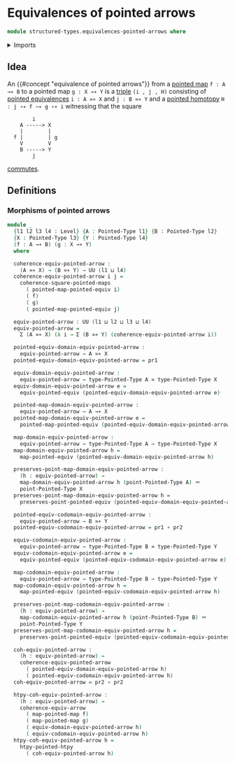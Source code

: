 # Equivalences of pointed arrows

```agda
module structured-types.equivalences-pointed-arrows where
```

<details><summary>Imports</summary>

```agda
open import foundation.dependent-pair-types
open import foundation.equivalences
open import foundation.equivalences-arrows
open import foundation.function-types
open import foundation.identity-types
open import foundation.universe-levels

open import structured-types.commuting-squares-of-pointed-maps
open import structured-types.pointed-equivalences
open import structured-types.pointed-homotopies
open import structured-types.pointed-maps
open import structured-types.pointed-types
```

</details>

## Idea

An {{#concept "equivalence of pointed arrows"}} from a
[pointed map](structured-types.pointed-maps.md) `f : A →∗ B` to a pointed map
`g : X →∗ Y` is a [triple](foundation.dependent-pair-types.md) `(i , j , H)`
consisting of [pointed equivalences](structured-types.pointed-equivalences.md) `i : A ≃∗ X` and `j : B ≃∗ Y` and a
[pointed homotopy](structured-types.pointed-homotopies.md)
`H : j ∘∗ f ~∗ g ∘∗ i` witnessing that the square

```text
        i
    A -----> X
    |        |
  f |        | g
    V        V
    B -----> Y
        j
```

[commutes](structured-types.commuting-squares-of-pointed-maps.md).

## Definitions

### Morphisms of pointed arrows

```agda
module _
  {l1 l2 l3 l4 : Level} {A : Pointed-Type l1} {B : Pointed-Type l2}
  {X : Pointed-Type l3} {Y : Pointed-Type l4}
  (f : A →∗ B) (g : X →∗ Y)
  where

  coherence-equiv-pointed-arrow :
    (A ≃∗ X) → (B ≃∗ Y) → UU (l1 ⊔ l4)
  coherence-equiv-pointed-arrow i j =
    coherence-square-pointed-maps
      ( pointed-map-pointed-equiv i)
      ( f)
      ( g)
      ( pointed-map-pointed-equiv j)

  equiv-pointed-arrow : UU (l1 ⊔ l2 ⊔ l3 ⊔ l4)
  equiv-pointed-arrow =
    Σ (A ≃∗ X) (λ i → Σ (B ≃∗ Y) (coherence-equiv-pointed-arrow i))

  pointed-equiv-domain-equiv-pointed-arrow :
    equiv-pointed-arrow → A ≃∗ X
  pointed-equiv-domain-equiv-pointed-arrow = pr1

  equiv-domain-equiv-pointed-arrow :
    equiv-pointed-arrow → type-Pointed-Type A ≃ type-Pointed-Type X
  equiv-domain-equiv-pointed-arrow e =
    equiv-pointed-equiv (pointed-equiv-domain-equiv-pointed-arrow e)

  pointed-map-domain-equiv-pointed-arrow :
    equiv-pointed-arrow → A →∗ X
  pointed-map-domain-equiv-pointed-arrow e =
    pointed-map-pointed-equiv (pointed-equiv-domain-equiv-pointed-arrow e)

  map-domain-equiv-pointed-arrow :
    equiv-pointed-arrow → type-Pointed-Type A → type-Pointed-Type X
  map-domain-equiv-pointed-arrow h =
    map-pointed-equiv (pointed-equiv-domain-equiv-pointed-arrow h)

  preserves-point-map-domain-equiv-pointed-arrow :
    (h : equiv-pointed-arrow) →
    map-domain-equiv-pointed-arrow h (point-Pointed-Type A) ＝
    point-Pointed-Type X
  preserves-point-map-domain-equiv-pointed-arrow h =
    preserves-point-pointed-equiv (pointed-equiv-domain-equiv-pointed-arrow h)

  pointed-equiv-codomain-equiv-pointed-arrow :
    equiv-pointed-arrow → B ≃∗ Y
  pointed-equiv-codomain-equiv-pointed-arrow = pr1 ∘ pr2

  equiv-codomain-equiv-pointed-arrow :
    equiv-pointed-arrow → type-Pointed-Type B ≃ type-Pointed-Type Y
  equiv-codomain-equiv-pointed-arrow e =
    equiv-pointed-equiv (pointed-equiv-codomain-equiv-pointed-arrow e)

  map-codomain-equiv-pointed-arrow :
    equiv-pointed-arrow → type-Pointed-Type B → type-Pointed-Type Y
  map-codomain-equiv-pointed-arrow h =
    map-pointed-equiv (pointed-equiv-codomain-equiv-pointed-arrow h)

  preserves-point-map-codomain-equiv-pointed-arrow :
    (h : equiv-pointed-arrow) →
    map-codomain-equiv-pointed-arrow h (point-Pointed-Type B) ＝
    point-Pointed-Type Y
  preserves-point-map-codomain-equiv-pointed-arrow h =
    preserves-point-pointed-equiv (pointed-equiv-codomain-equiv-pointed-arrow h)

  coh-equiv-pointed-arrow :
    (h : equiv-pointed-arrow) →
    coherence-equiv-pointed-arrow
      ( pointed-equiv-domain-equiv-pointed-arrow h)
      ( pointed-equiv-codomain-equiv-pointed-arrow h)
  coh-equiv-pointed-arrow = pr2 ∘ pr2

  htpy-coh-equiv-pointed-arrow :
    (h : equiv-pointed-arrow) →
    coherence-equiv-arrow
      ( map-pointed-map f)
      ( map-pointed-map g)
      ( equiv-domain-equiv-pointed-arrow h)
      ( equiv-codomain-equiv-pointed-arrow h)
  htpy-coh-equiv-pointed-arrow h =
    htpy-pointed-htpy
      ( coh-equiv-pointed-arrow h)
```

